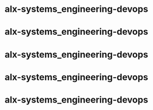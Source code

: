 # alx-systems_engineering-devops
# alx-systems_engineering-devops
# alx-systems_engineering-devops
# alx-systems_engineering-devops
# alx-systems_engineering-devops

